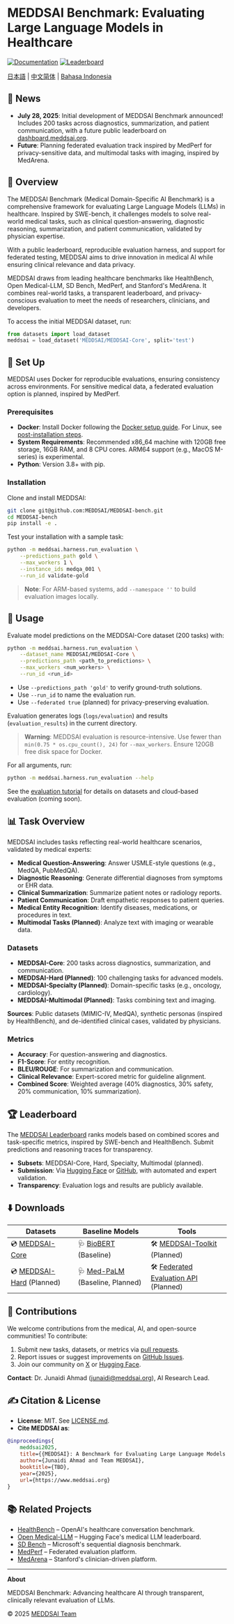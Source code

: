 # MEDDSAI Benchmark: Evaluating Large Language Models in Healthcare

[![Documentation](https://img.shields.io/badge/docs-Read%20the%20Docs-blue)](https://meddsai.readthedocs.io/)
[![Leaderboard](https://img.shields.io/badge/leaderboard-View%20Rankings-brightgreen)](https://www.meddsai.org/leaderboard)

[日本語](README_ja.md) | [中文简体](README_zh.md) | [Bahasa Indonesia](README_id.md)

## 📰 News

- **July 28, 2025**: Initial development of MEDDSAI Benchmark announced! Includes 200 tasks across diagnostics, summarization, and patient communication, with a future public leaderboard on [dashboard.meddsai.org](https://dashboard.meddsai.org).
- **Future**: Planning federated evaluation track inspired by MedPerf for privacy-sensitive data, and multimodal tasks with imaging, inspired by MedArena.

## 👋 Overview

The MEDDSAI Benchmark (Medical Domain-Specific AI Benchmark) is a comprehensive framework for evaluating Large Language Models (LLMs) in healthcare. Inspired by SWE-bench, it challenges models to solve real-world medical tasks, such as clinical question-answering, diagnostic reasoning, summarization, and patient communication, validated by physician expertise.

With a public leaderboard, reproducible evaluation harness, and support for federated testing, MEDDSAI aims to drive innovation in medical AI while ensuring clinical relevance and data privacy.

MEDDSAI draws from leading healthcare benchmarks like HealthBench, Open Medical-LLM, SD Bench, MedPerf, and Stanford's MedArena. It combines real-world tasks, a transparent leaderboard, and privacy-conscious evaluation to meet the needs of researchers, clinicians, and developers.

To access the initial MEDDSAI dataset, run:

```python
from datasets import load_dataset
meddsai = load_dataset('MEDDSAI/MEDDSAI-Core', split='test')
```

## 🚀 Set Up

MEDDSAI uses Docker for reproducible evaluations, ensuring consistency across environments. For sensitive medical data, a federated evaluation option is planned, inspired by MedPerf.

### Prerequisites

- **Docker**: Install Docker following the [Docker setup guide](https://docs.docker.com/get-docker/). For Linux, see [post-installation steps](https://docs.docker.com/engine/install/linux-postinstall/).
- **System Requirements**: Recommended x86_64 machine with 120GB free storage, 16GB RAM, and 8 CPU cores. ARM64 support (e.g., MacOS M-series) is experimental.
- **Python**: Version 3.8+ with pip.

### Installation

Clone and install MEDDSAI:

```bash
git clone git@github.com:MEDDSAI/MEDDSAI-bench.git
cd MEDDSAI-bench
pip install -e .
```

Test your installation with a sample task:

```bash
python -m meddsai.harness.run_evaluation \
    --predictions_path gold \
    --max_workers 1 \
    --instance_ids medqa_001 \
    --run_id validate-gold
```

> **Note**: For ARM-based systems, add `--namespace ''` to build evaluation images locally.

## 💽 Usage

Evaluate model predictions on the MEDDSAI-Core dataset (200 tasks) with:

```bash
python -m meddsai.harness.run_evaluation \
    --dataset_name MEDDSAI/MEDDSAI-Core \
    --predictions_path <path_to_predictions> \
    --max_workers <num_workers> \
    --run_id <run_id>
```

- Use `--predictions_path 'gold'` to verify ground-truth solutions.
- Use `--run_id` to name the evaluation run.
- Use `--federated true` (planned) for privacy-preserving evaluation.

Evaluation generates logs (`logs/evaluation`) and results (`evaluation_results`) in the current directory.

> **Warning**: MEDDSAI evaluation is resource-intensive. Use fewer than `min(0.75 * os.cpu_count(), 24)` for `--max_workers`. Ensure 120GB free disk space for Docker.

For all arguments, run:

```bash
python -m meddsai.harness.run_evaluation --help
```

See the [evaluation tutorial](docs/evaluation.md) for details on datasets and cloud-based evaluation (coming soon).

## 📊 Task Overview

MEDDSAI includes tasks reflecting real-world healthcare scenarios, validated by medical experts:

- **Medical Question-Answering**: Answer USMLE-style questions (e.g., MedQA, PubMedQA).
- **Diagnostic Reasoning**: Generate differential diagnoses from symptoms or EHR data.
- **Clinical Summarization**: Summarize patient notes or radiology reports.
- **Patient Communication**: Draft empathetic responses to patient queries.
- **Medical Entity Recognition**: Identify diseases, medications, or procedures in text.
- **Multimodal Tasks (Planned)**: Analyze text with imaging or wearable data.

### Datasets

- **MEDDSAI-Core**: 200 tasks across diagnostics, summarization, and communication.
- **MEDDSAI-Hard (Planned)**: 100 challenging tasks for advanced models.
- **MEDDSAI-Specialty (Planned)**: Domain-specific tasks (e.g., oncology, cardiology).
- **MEDDSAI-Multimodal (Planned)**: Tasks combining text and imaging.

**Sources**: Public datasets (MIMIC-IV, MedQA), synthetic personas (inspired by HealthBench), and de-identified clinical cases, validated by physicians.

### Metrics

- **Accuracy**: For question-answering and diagnostics.
- **F1-Score**: For entity recognition.
- **BLEU/ROUGE**: For summarization and communication.
- **Clinical Relevance**: Expert-scored metric for guideline alignment.
- **Combined Score**: Weighted average (40% diagnostics, 30% safety, 20% communication, 10% summarization).

## 🏆 Leaderboard

The [MEDDSAI Leaderboard](https://www.meddsai.org/leaderboard) ranks models based on combined scores and task-specific metrics, inspired by SWE-bench and HealthBench. Submit predictions and reasoning traces for transparency.

- **Subsets**: MEDDSAI-Core, Hard, Specialty, Multimodal (planned).
- **Submission**: Via [Hugging Face](https://huggingface.co/MEDDSAI) or [GitHub](https://github.com/MEDDSAI/MEDDSAI-bench), with automated and expert validation.
- **Transparency**: Evaluation logs and results are publicly available.

## ⬇️ Downloads

| Datasets | Baseline Models | Tools |
|----------|----------------|-------|
| 💿 [MEDDSAI-Core](https://huggingface.co/datasets/MEDDSAI/MEDDSAI-Core) | 🩺 [BioBERT](https://huggingface.co/bert-base-uncased) (Baseline) | 🛠️ [MEDDSAI-Toolkit](https://github.com/MEDDSAI/meddsai-tools) (Planned) |
| 💿 [MEDDSAI-Hard](https://huggingface.co/datasets/MEDDSAI/MEDDSAI-Hard) (Planned) | 🩺 [Med-PaLM](https://ai.google/healthcare/research/med-palm/) (Baseline, Planned) | 🛠️ [Federated Evaluation API](https://medperf.ai) (Planned) |

## 💫 Contributions

We welcome contributions from the medical, AI, and open-source communities! To contribute:

1. Submit new tasks, datasets, or metrics via [pull requests](https://github.com/MEDDSAI/MEDDSAI-bench/pulls).
2. Report issues or suggest improvements on [GitHub Issues](https://github.com/MEDDSAI/MEDDSAI-bench/issues).
3. Join our community on [X](https://twitter.com/meddsaibench) or [Hugging Face](https://huggingface.co/MEDDSAI).

**Contact**: Dr. Junaidi Ahmad (junaidi@meddsai.org), AI Research Lead.

## ✍️ Citation & License

- **License**: MIT. See [LICENSE.md](LICENSE.md).
- **Cite MEDDSAI as**:

```bibtex
@inproceedings{
    meddsai2025,
    title={{MEDDSAI}: A Benchmark for Evaluating Large Language Models in Healthcare},
    author={Junaidi Ahmad and Team MEDDSAI},
    booktitle={TBD},
    year={2025},
    url={https://www.meddsai.org}
}
```

## 📚 Related Projects

- [HealthBench](https://github.com/openai/healthbench) – OpenAI's healthcare conversation benchmark.
- [Open Medical-LLM](https://huggingface.co/spaces/openmedllm-leaderboard/leaderboard) – Hugging Face's medical LLM leaderboard.
- [SD Bench](https://aka.ms/sdbench) – Microsoft's sequential diagnosis benchmark.
- [MedPerf](https://medperf.ai) – Federated evaluation platform.
- [MedArena](https://medarena.stanford.edu) – Stanford's clinician-driven platform.

---

**About**

MEDDSAI Benchmark: Advancing healthcare AI through transparent, clinically relevant evaluation of LLMs.

© 2025 [MEDDSAI Team](https://www.meddsai.org/team)